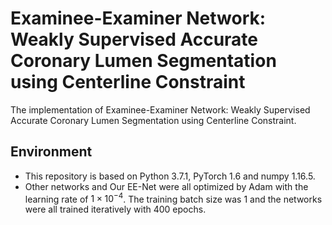 # Examinee-Examiner Network: Weakly Supervised Accurate Coronary Lumen Segmentation using Centerline Constraint

The implementation of Examinee-Examiner Network: Weakly Supervised Accurate Coronary Lumen Segmentation using Centerline Constraint.

## Environment

- This repository is based  on Python 3.7.1, PyTorch 1.6 and numpy 1.16.5.
- Other networks and Our EE-Net were all optimized by Adam with the learning rate of $1\times10^{-4}$. The training batch size was 1 and the networks were all trained iteratively with 400 epochs. 

